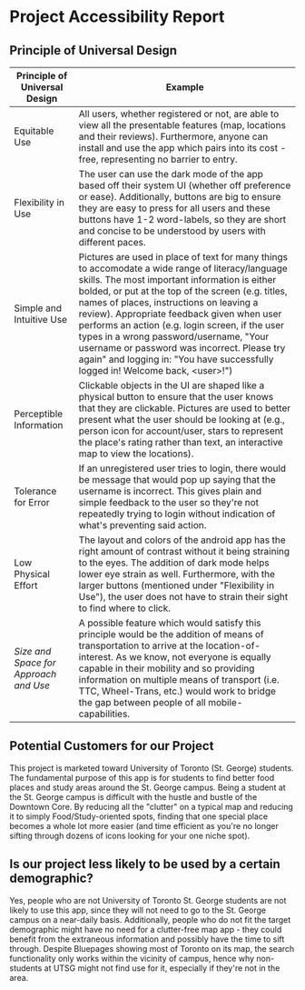 # Project Accessibility Report #

## Principle of Universal Design ##

| Principle of Universal Design | Example |
|-------------------------------|---------|
| Equitable Use                 | All users, whether registered or not, are able to view all the presentable features (map, locations and their reviews). Furthermore, anyone can install and use the app which pairs into its cost - free, representing no barrier to entry.        |
| Flexibility in Use            | The user can use the dark mode of the app based off their system UI (whether off preference or ease). Additionally, buttons are big to ensure they are easy to press for all users and these buttons have 1-2 word-labels, so they are short and concise to be understood by users with different paces.  |
| Simple and Intuitive Use      | Pictures are used in place of text for many things to accomodate a wide range of literacy/language skills. The most important information is either bolded, or put at the top of the screen (e.g. titles, names of places, instructions on leaving a review). Appropriate feedback given when user performs an action (e.g. login screen, if the user types in a wrong password/username, "Your username or password was incorrect. Please try again" and logging in: "You have successfully logged in! Welcome back, \<user\>!") |
| Perceptible Information       | Clickable objects in the UI are shaped like a physical button to ensure that the user knows that they are clickable. Pictures are used to better present what the user should be looking at (e.g., person icon for account/user, stars to represent the place's rating rather than text, an interactive map to view the locations).       |
| Tolerance for Error           | If an unregistered user tries to login, there would be message that would pop up saying that the username is incorrect. This gives plain and simple feedback to the user so they're not repeatedly trying to login without indication of what's preventing said action. |
| Low Physical Effort           | The layout and colors of the android app has the right amount of contrast without it being straining to the eyes. The addition of dark mode helps lower eye strain as well. Furthermore, with the larger buttons (mentioned under "Flexibility in Use"), the user does not have to strain their sight to find where to click.|
| *Size and Space for Approach and Use* | A possible feature which would satisfy this principle would be the addition of means of transportation to arrive at the location-of-interest. As we know, not everyone is equally capable in their mobility and so providing information on multiple means of transport (i.e. TTC, Wheel-Trans, etc.) would work to bridge the gap between people of all mobile-capabilities. |

## Potential Customers for our Project ##
This project is marketed toward University of Toronto (St. George) students. The fundamental purpose of this app is for students to find better food places and study areas around the St. George campus. Being a student at the St. George campus is difficult with the hustle and bustle of the Downtown Core. By reducing all the "clutter" on a typical map and reducing it to simply Food/Study-oriented spots, finding that one special place becomes a whole lot more easier (and time efficient as you're no longer sifting through dozens of icons looking for your one niche spot).

## Is our project less likely to be used by a certain demographic? ##
Yes, people who are not University of Toronto St. George students are not likely to use this app, since they will not need to go to the St. George campus on a near-daily basis. Additionally, people who do not fit the target demographic might have no need for a clutter-free map app - they could benefit from the extraneous information and possibly have the time to sift through. Despite Bluepages showing most of Toronto on its map, the search functionality only works within the vicinity of campus, hence why non-students at UTSG might not find use for it, especially if they're not in the area.
